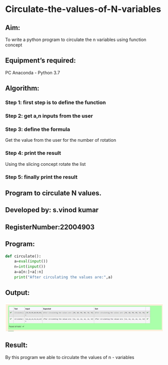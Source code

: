 # Circulate-the-values-of-N-variables
## Aim:
To write a python program to circulate the n variables using function concept
## Equipment’s required:
PC
Anaconda - Python 3.7
## Algorithm: 
### Step 1:  first step is to define the function
### Step 2: get a,n inputs from the user 
### Step 3: define the formula
Get the value from the user for the number of rotation
### Step 4: print the result
Using the slicing concept rotate the list
### Step 5: finally print the result 
## Program to circulate N values.
## Developed by: s.vinod kumar 
## RegisterNumber:22004903

## Program:
```python
def circulate():
    a=eval(input())
    n=int(input())
    a=a[n:]+a[:n]
    print("After circulating the values are:",a)


```

## Output:
![output](/OUTPUT.png)

## Result:
By this program we able to circulate the values of n - variables
